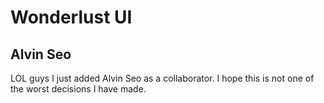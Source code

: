 Wonderlust UI
=================

## Alvin Seo

LOL guys I just added Alvin Seo as a collaborator. I hope this is not one of the worst decisions I have made.
